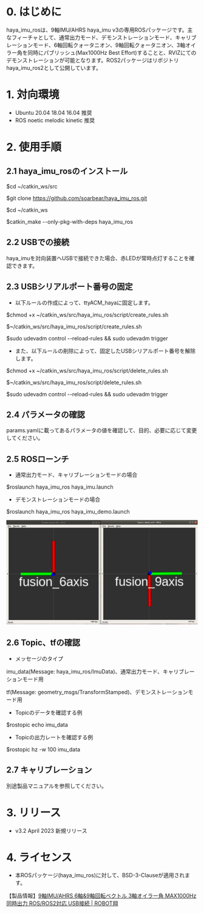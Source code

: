 # 0. はじめに

haya_imu_rosは、9軸IMU/AHRS haya_imu v3の専用ROSパッケージです。主なフィーチャとして、通常出力モード、デモンストレーションモード、キャリブレーションモード、6軸回転クォータニオン、9軸回転クォータニオン、3軸オイラー角を同時にパブリッシュ(Max1000Hz Best Effort)することと、RVIZにてのデモンストレーションが可能となります。ROS2パッケージはリポジトリhaya_imu_ros2として公開しています。

# 1. 対向環境

- Ubuntu 20.04 18.04 16.04 推奨
- ROS noetic melodic kinetic 推奨

# 2. 使用手順

## 2.1 haya_imu_rosのインストール

$cd ~/catkin_ws/src

$git clone https://github.com/soarbear/haya_imu_ros.git

$cd ~/catkin_ws

$catkin_make --only-pkg-with-deps haya_imu_ros

## 2.2 USBでの接続

haya_imuを対向装置へUSBで接続できた場合、赤LEDが常時点灯することを確認できます。

## 2.3 USBシリアルポート番号の固定

- 以下ルールの作成によって、ttyACM_hayaに固定します。

$chmod +x ~/catkin_ws/src/haya_imu_ros/script/create_rules.sh

$~/catkin_ws/src/haya_imu_ros/script/create_rules.sh

$sudo udevadm control --reload-rules && sudo udevadm trigger

- また、以下ルールの削除によって、固定したUSBシリアルポート番号を解除します。

$chmod +x ~/catkin_ws/src/haya_imu_ros/script/delete_rules.sh

$~/catkin_ws/src/haya_imu_ros/script/delete_rules.sh

$sudo udevadm control --reload-rules && sudo udevadm trigger

## 2.4 パラメータの確認

params.yamlに載ってあるパラメータの値を確認して、目的、必要に応じて変更してください。

## 2.5 ROSローンチ

- 通常出力モード、キャリブレーションモードの場合

$roslaunch haya_imu_ros haya_imu.launch

- デモンストレーションモードの場合

$roslaunch haya_imu_ros haya_imu_demo.launch

![alt text](https://github.com/soarbear/haya_imu_ros/blob/main/image/demo_fusion.jpg)

## 2.6 Topic、tfの確認

- メッセージのタイプ

imu_data(Message: haya_imu_ros/ImuData)、通常出力モード、キャリブレーションモード用 

tf(Message: geometry_msgs/TransformStamped)、デモンストレーションモード用

- Topicのデータを確認する例

$rostopic echo imu_data

- Topicの出力レートを確認する例

$rostopic hz -w 100 imu_data

## 2.7 キャリブレーション

別途製品マニュアルを参照してください。

# 3. リリース

- v3.2 April 2023 新規リリース

# 4. ライセンス

- 本ROSパッケージ(haya_imu_ros)に対して、BSD-3-Clauseが適用されます。

【製品情報】<a href="https://store.soarcloud.com/products/detail/137" target="_blank">9軸IMU/AHRS 6軸&9軸回転ベクトル 3軸オイラー角 MAX1000Hz同時出力 ROS/ROS2対応 USB接続 | ROBOT翔</a>
